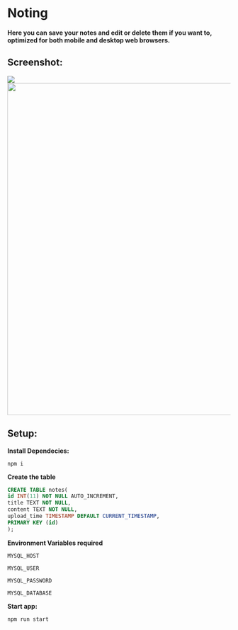 Noting
========

**Here you can save your notes and edit or delete them if you want to, optimized for both mobile and desktop web browsers.**

## Screenshot:

<img src="https://user-images.githubusercontent.com/61896147/98065886-e0ddee80-1e2b-11eb-8dfe-5b8e7f5bddfe.png"/>


<img src="https://user-images.githubusercontent.com/61896147/98064115-e6d1d080-1e27-11eb-92cd-6a0712b1070b.png" height='750px'/>

## Setup:

**Install Dependecies:**
```
npm i
```


**Create the table**

```sql
CREATE TABLE notes(
id INT(11) NOT NULL AUTO_INCREMENT,
title TEXT NOT NULL,
content TEXT NOT NULL,
upload_time TIMESTAMP DEFAULT CURRENT_TIMESTAMP,
PRIMARY KEY (id)
);
```


**Environment Variables required**

`MYSQL_HOST`

`MYSQL_USER`

`MYSQL_PASSWORD`

`MYSQL_DATABASE`

**Start app:**
```
npm run start
```
